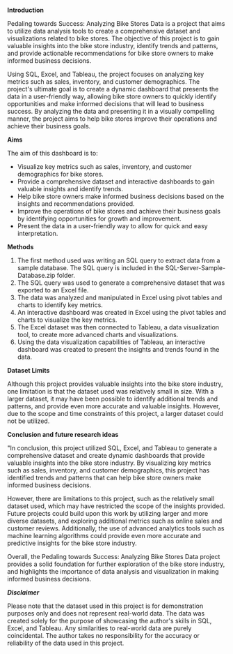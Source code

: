 **Introduction**

Pedaling towards Success: Analyzing Bike Stores Data is a project that aims to utilize data analysis tools to create a comprehensive dataset and visualizations related to bike stores. The objective of this project is to gain valuable insights into the bike store industry, identify trends and patterns, and provide actionable recommendations for bike store owners to make informed business decisions.

Using SQL, Excel, and Tableau, the project focuses on analyzing key metrics such as sales, inventory, and customer demographics. The project's ultimate goal is to create a dynamic dashboard that presents the data in a user-friendly way, allowing bike store owners to quickly identify opportunities and make informed decisions that will lead to business success. By analyzing the data and presenting it in a visually compelling manner, the project aims to help bike stores improve their operations and achieve their business goals.

**********Aims**********

The aim of this dashboard is to:

- Visualize key metrics such as sales, inventory, and customer demographics for bike stores.
- Provide a comprehensive dataset and interactive dashboards to gain valuable insights and identify trends.
- Help bike store owners make informed business decisions based on the insights and recommendations provided.
- Improve the operations of bike stores and achieve their business goals by identifying opportunities for growth and improvement.
- Present the data in a user-friendly way to allow for quick and easy interpretation.

**************Methods**************

1. The first method used was writing an SQL query to extract data from a sample database. The SQL query is included in the SQL-Server-Sample-Database.zip folder.
2. The SQL query was used to generate a comprehensive dataset that was exported to an Excel file.
3.  The data was analyzed and manipulated in Excel using pivot tables and charts to identify key metrics.
4.  An interactive dashboard was created in Excel using the pivot tables and charts to visualize the key metrics.
5. The Excel dataset was then connected to Tableau, a data visualization tool, to create more advanced charts and visualizations.
6. Using the data visualization capabilities of Tableau, an interactive dashboard was created to present the insights and trends found in the data.

******************Dataset
Limits******************

Although this project provides valuable insights into the bike store industry, one limitation is that the dataset used was relatively small in size. With a larger dataset, it may have been possible to identify additional trends and patterns, and provide even more accurate and valuable insights. However, due to the scope and time constraints of this project, a larger dataset could not be utilized.

**************************************************Conclusion and future research ideas**************************************************

"In conclusion, this project utilized SQL, Excel, and Tableau to generate a comprehensive dataset and create dynamic dashboards that provide valuable insights into the bike store industry. By visualizing key metrics such as sales, inventory, and customer demographics, this project has identified trends and patterns that can help bike store owners make informed business decisions.

However, there are limitations to this project, such as the relatively small dataset used, which may have restricted the scope of the insights provided. Future projects could build upon this work by utilizing larger and more diverse datasets, and exploring additional metrics such as online sales and customer reviews. Additionally, the use of advanced analytics tools such as machine learning algorithms could provide even more accurate and predictive insights for the bike store industry.

Overall, the Pedaling towards Success: Analyzing Bike Stores Data project provides a solid foundation for further exploration of the bike store industry, and highlights the importance of data analysis and visualization in making informed business decisions.









***Disclaimer***

Please note that the dataset used in this project is for demonstration purposes only and does not represent real-world data. The data was created solely for the purpose of showcasing the author's skills in SQL, Excel, and Tableau. Any similarities to real-world data are purely coincidental. The author takes no responsibility for the accuracy or reliability of the data used in this project.
